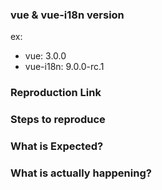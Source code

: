 <!--
Thank you for contributing! Please carefully read the following before opening your issue.

Got a question?
===============
The issue list of this repo is **exclusively** for bug reports and feature requests. For simple questions, please use the following resources:

- Read the docs: https://github.com/intlify/vue-i18n-next/blob/master/README.md

Reporting a bug?
================
- Try to search for your issue, it may have already been answered or even fixed in the development branch.

- Check if the issue is reproducible with the latest version of Vue 3. If you are using a pre-release, please indicate the specific version you are using.

- For bugs that involves build setups, you can create a reproduction repository with steps in the .github/CONTRIBUTING.md

- If your issue is resolved but still open, don’t hesitate to close it. In case you found a solution by yourself, it could be helpful to explain how you fixed it.

Have a feature request?
=======================
Remove the template from below and provide thoughtful commentary *and code samples* on what this feature means for your product. What will it allow you to do that you can't do today? How will it make current work-arounds straightforward? What potential bugs and edge cases does it help to avoid? etc. Please keep it product-centric.
-->

<!-- BUG REPORT TEMPLATE -->
### vue & vue-i18n version
ex:
- vue: 3.0.0
- vue-i18n: 9.0.0-rc.1

### Reproduction Link
<!--
A minimal JSBin, JSFiddle, Codepen, CodeSandbox, or a GitHub reprository that can reproduce the bug.

You can use reproduction CodeSandbox template: https://codesandbox.io/s/vue-i18n-9-template-h28c0
-->

### Steps to reproduce

### What is Expected?

### What is actually happening?
